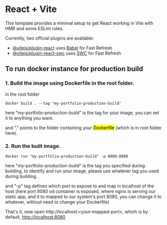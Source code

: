 # React + Vite

This template provides a minimal setup to get React working in Vite with HMR and some ESLint rules.

Currently, two official plugins are available:

- [@vitejs/plugin-react](https://github.com/vitejs/vite-plugin-react/blob/main/packages/plugin-react/README.md) uses [Babel](https://babeljs.io/) for Fast Refresh
- [@vitejs/plugin-react-swc](https://github.com/vitejs/vite-plugin-react-swc) uses [SWC](https://swc.rs/) for Fast Refresh

## To run docker instance for production build

### 1. Build the image using Dockerfile in the root folder.

in the root folder

`docker build . --tag "my-portfolio-production-build"`

here "my-portfolio-production-build" is the tag for your image, you can set it to anything you want.

and "." points to the folder containing your <mark>Dockerfile</mark> (which is in root folder here).

### 2. Run the built image.

`docker run "my-portfolio-production-build" -p 8080:8080`

here "my-portfolio-production-build" is the tag you specified during building, to identify and run your image, please use whatever tag you used during building.

and "-p" tag defines which port to expose to and map in localhost of the host (here port 8080 od container is exposed, where nginx is serving our static app, and it to mapped to our system's port 8080, you can change it to whatever, without need to change your Dockerfile)

That's it, now open http://localhost:\<your-mapped-port>, which is by default, [http://localhost:8080](http://localhost:8080)
